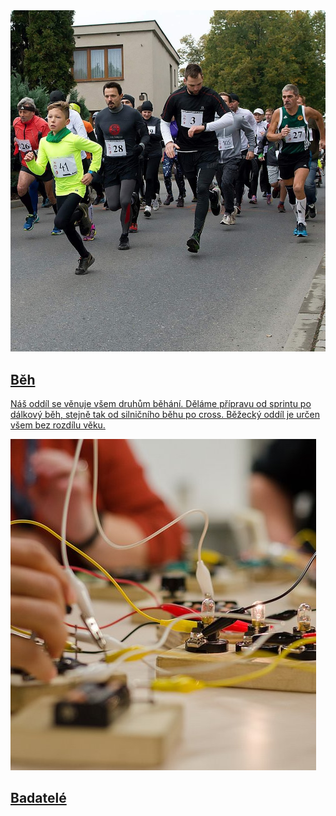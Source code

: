   <article class="style2">
    <span class="image">
      <img src="images/pic02.jpg" alt="" />
    </span>
    <a href="{{site.data.oddil.beh.dlouhe-url}}/">
      <h2>Běh</h2>
      <div class="content">
        <p>Náš oddíl se věnuje všem druhům běhání. Děláme přípravu od sprintu po dálkový běh, stejně tak od silničního běhu po cross. Běžecký oddíl je určen všem bez rozdílu věku.</p>
      </div>
    </a>
  </article>

  <article class="style3">
    <span class="image">
      <img src="images/pic10.jpg" alt="" />
    </span>
    <a href="#">
      <h2>Badatelé</h2>
      <div class="content">
      </div>
    </a>
  </article>

  <!--<article class="style2">
    <span class="image">
      <img src="images/pic12.jpg" alt="" />
    </span>
    <a href="site.data.oddil.splh.dlouhe-url">
      <h2>Šplh</h2>
      <div class="content">
        <p>Oddíl Olympijského šplhu. Paže tuž!</p>
      </div>
    </a>
  </article>
  
  <article class="style7">
    <span class="image">
      <img src="/images/pic14.jpg" alt="" />
    </span>
    <a href="#f">
      <h2>Nový oddíl</h2>
      <div class="content">
      <p>Měli byste zájem o jiný oddíl? Kontaktujte nás!</p>
      </div>
    </a>
  </article>-->